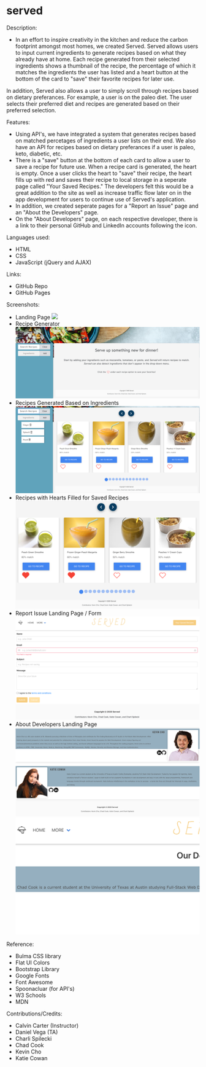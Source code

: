 # served

<!-- To create a branch:
$ git checkout -b theBranchName
To see all branches:
$ git branch
To switch in and out of different branches:
$ git Checkout      whatever branch you want to hop into


To push changes to your branch:

$ git add .
$ git commit -m ""
$ git push origin -u <branch-name>

Create pull request in Github


To add pulled code from main branch to different branch

$ git pull origin main

 Delete in github repository
    $ git push --delete origin <branch-name>
Delete locally
    $ git branch -D <branch-name>


<!-- 10 minutes
Elevator Pitch: One minute description, 1 minute
Concept: What is your user story? What was yourg motivation for development?, 2 minutes
Process: What techs were used? How were tasks broken down and assigned? What challenges did you encounter? What were your successes?, 3 minutes
Demo: Show it, 2 minutes
Directions for future Development, 2 minutes

10 minutes

TODO:

README
Powerpoint Presentation
Developer page

Your saved recipes

Nutrition/dietary restrictions

Landing page

Display highest percent items first-->


Description:

- In an effort to inspire creativity in the kitchen and reduce the carbon footprint amongst most homes, we created Served. Served allows users to input current ingredients to generate recipes based on what they already have at home. Each recipe generated from their selected ingredients shows a thumbnail of the recipe, the percentage of which it matches the ingredients the user has listed and a heart button at the bottom of the card to "save" their favorite recipes for later use.

In addition, Served also allows a user to simply scroll through recipes based on dietary preferances. For example, a user is on the paleo diet. The user selects their preferred diet and recipes are generated based on their preferred selection.

Features:

- Using API's, we have integrated a system that generates recipes based on matched percetages of ingredients a user lists on their end. We also have an API for recipes based on dietary preferances if a user is paleo, keto, diabetic, etc.
- There is a "save" button at the bottom of each card to allow a user to save a recipe for future use. When a recipe card is generated, the heart is empty. Once a user clicks the heart to "save" their recipe, the heart fills up with red and saves their recipe to local storage in a seperate page called "Your Saved Recipes." The developers felt this would be a great addition to the site as well as increase traffic flow later on in the app development for users to continue use of Served's application.
- In addition, we created seperate pages for a "Report an Issue" page and an "About the Developers" page.
- On the "About Developers" page, on each respective developer, there is a link to their personal GitHub and LinkedIn accounts following the icon.

Languages used:

- HTML
- CSS
- JavaScript (jQuery and AJAX)

Links:

- GitHub Repo
- GitHub Pages

Screenshots:

- Landing Page
  <img src="img/Screenshots for ReadMe/MainLanding.png">
- Recipe Generator
  <img src="img/Screenshots for ReadMe/RecipeGenerator.png">
- Recipes Generated Based on Ingredients
  <img src="img/Screenshots for ReadMe/RecipesGenerated.png">
- Recipes with Hearts Filled for Saved Recipes
  <img src="img/Screenshots for ReadMe/HeartsFilled.png">
- Report Issue Landing Page / Form
  <img src="img/Screenshots for ReadMe/ReportIssueLanding.png">
- About Developers Landing Page
  <img src="img/Screenshots for ReadMe/DevelopersLanding.png">
  <img src="img/Screenshots for ReadMe/DeveloperPage.png">

Reference:

- Bulma CSS library
- Flat UI Colors
- Bootstrap Library
- Google Fonts
- Font Awesome
- Spoonacluar (for API's)
- W3 Schools
- MDN

Contributions/Credits:

- Calvin Carter (Instructor)
- Daniel Vega (TA)
- Charli Spilecki
- Chad Cook
- Kevin Cho
- Katie Cowan

